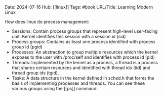 Date: 2024-07-16
Hub: [[linux]]
Tags: #book
URL/Title: Learning Modern Linux

How does linux do process management:
- Sessions: Contain process groups that represent high-level user-facing unit. Kernel identifies this session with a session id (sid)
- Process groups: Contains as least one process identified with process group id (pgid)
- Processes: An abstraction to group multiple resources which the kernel exposes to the user with /proc/self and identifies with process id (pid)
- Threads: Implemented by the kernel as a process, a thread is a process that shares certain resources and identified with thread ids (tid) and thread group ids (tgid). 
- Tasks: A data structure in the kernel defined in sched.h that forms the basis of implementing processes and threads.
You can see these various groups using the [[ps]] command. 